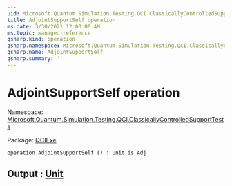 ```yaml
---
uid: Microsoft.Quantum.Simulation.Testing.QCI.ClassicallyControlledSupportTests.AdjointSupportSelf
title: AdjointSupportSelf operation
ms.date: 3/30/2021 12:00:00 AM
ms.topic: managed-reference
qsharp.kind: operation
qsharp.namespace: Microsoft.Quantum.Simulation.Testing.QCI.ClassicallyControlledSupportTests
qsharp.name: AdjointSupportSelf
qsharp.summary: ''
---
```


# AdjointSupportSelf operation

Namespace: [Microsoft.Quantum.Simulation.Testing.QCI.ClassicallyControlledSupportTests](xref:Microsoft.Quantum.Simulation.Testing.QCI.ClassicallyControlledSupportTests)

Package: [QCIExe](https://nuget.org/packages/QCIExe)




```qsharp
operation AdjointSupportSelf () : Unit is Adj
```


## Output : [Unit](xref:microsoft.quantum.lang-ref.unit)

